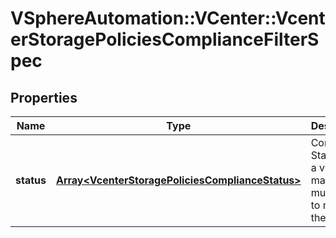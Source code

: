 # VSphereAutomation::VCenter::VcenterStoragePoliciesComplianceFilterSpec

## Properties
Name | Type | Description | Notes
------------ | ------------- | ------------- | -------------
**status** | [**Array&lt;VcenterStoragePoliciesComplianceStatus&gt;**](VcenterStoragePoliciesComplianceStatus.md) | Compliance Status that a virtual machine must have to match the filter. | 


